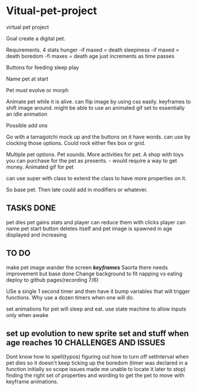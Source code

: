 # Vitual-pet-project
virtual pet project

Goal create a digital pet.

Requirements.
4 stats
	hunger -if maxed = death
	sleepiness -if maxed = death
	boredom -fi maxes = death
	age just increments as time passes

Buttons for
	feeding
	sleep
	play

Name pet at start

Pet must evolve or morph

Animate pet while it is alive. 
	can flip image by using css easily.
	keyframes to shift image around.
		might be able to use an animated gif set to essentially an idle animation


Possible add ons

Go with a tamagotchi mock up and the buttons on it have words. can use by clocking those options.
Could rock either flex box or grid.

Multiple pet options.
Pet sounds.
More activities for pet.
A shop with toys you can purchase for the pet as presents. - would require a way to get money.
Animated gif for pet

can use super with class to extend the class to have more properties on it.

So base pet. Then late could add in modifiers or whatever.

TASKS DONE
-----------
pet dies
pet gains stats and player can reduce them with clicks
player can name pet
start button deletes itself and pet image is spawned in
age displayed and increasing

TO DO
---------
make pet image wander the screen ***keyframes*** Saorta there needs improvement but base done
Change background to fit napping vs eating
deploy to github pages(recording 7/6)


USe a single 1 second timer and then have it bump variables that will trigger functions. Why use a dozen timers when one will do.


set animations for pet will sleep and eat. use state machine to allow inputs only when awake

set up evolution to new sprite set and stuff when age reaches 10
CHALLENGES AND ISSUES
---------
Dont know how to spell(typos)
figuring out how to turn off setInterval when pet dies so it doesn't keep ticking up the boredom (timer was declared in a function initially so scope issues made me unable to locate it later to stop)
finding the right set of properties and wording to get the pet to move with keyframe animations.

